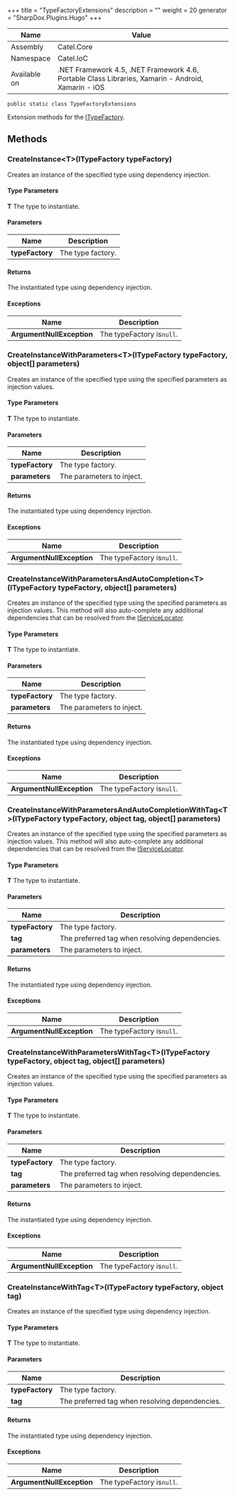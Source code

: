 

+++
title = "TypeFactoryExtensions" 
description = ""
weight = 20
generator = "SharpDox.Plugins.Hugo"
+++

Name|Value
---|---
Assembly|Catel.Core
Namespace|Catel.IoC
Available on|.NET Framework 4.5, .NET Framework 4.6, Portable Class Libraries, Xamarin - Android, Xamarin - iOS

```
public static class TypeFactoryExtensions
```

Extension methods for the [ITypeFactory](#).

## Methods

### CreateInstance&lt;T&gt;(ITypeFactory typeFactory)

Creates an instance of the specified type using dependency injection.

#### Type Parameters

**T**
The type to instantiate.

#### Parameters

Name|Description
---|---
**typeFactory**|The type factory.

#### Returns

The instantiated type using dependency injection.

#### Exceptions

Name|Description
---|---
**ArgumentNullException**|The typeFactory is`null`.

### CreateInstanceWithParameters&lt;T&gt;(ITypeFactory typeFactory, object[] parameters)

Creates an instance of the specified type using the specified parameters as injection values.

#### Type Parameters

**T**
The type to instantiate.

#### Parameters

Name|Description
---|---
**typeFactory**|The type factory.
**parameters**|The parameters to inject.

#### Returns

The instantiated type using dependency injection.

#### Exceptions

Name|Description
---|---
**ArgumentNullException**|The typeFactory is`null`.

### CreateInstanceWithParametersAndAutoCompletion&lt;T&gt;(ITypeFactory typeFactory, object[] parameters)

Creates an instance of the specified type using the specified parameters as injection values. This method will also auto-complete any additional dependencies that can be resolved from the [IServiceLocator](#).

#### Type Parameters

**T**
The type to instantiate.

#### Parameters

Name|Description
---|---
**typeFactory**|The type factory.
**parameters**|The parameters to inject.

#### Returns

The instantiated type using dependency injection.

#### Exceptions

Name|Description
---|---
**ArgumentNullException**|The typeFactory is`null`.

### CreateInstanceWithParametersAndAutoCompletionWithTag&lt;T&gt;(ITypeFactory typeFactory, object tag, object[] parameters)

Creates an instance of the specified type using the specified parameters as injection values. This method will also auto-complete any additional dependencies that can be resolved from the [IServiceLocator](#).

#### Type Parameters

**T**
The type to instantiate.

#### Parameters

Name|Description
---|---
**typeFactory**|The type factory.
**tag**|The preferred tag when resolving dependencies.
**parameters**|The parameters to inject.

#### Returns

The instantiated type using dependency injection.

#### Exceptions

Name|Description
---|---
**ArgumentNullException**|The typeFactory is`null`.

### CreateInstanceWithParametersWithTag&lt;T&gt;(ITypeFactory typeFactory, object tag, object[] parameters)

Creates an instance of the specified type using the specified parameters as injection values.

#### Type Parameters

**T**
The type to instantiate.

#### Parameters

Name|Description
---|---
**typeFactory**|The type factory.
**tag**|The preferred tag when resolving dependencies.
**parameters**|The parameters to inject.

#### Returns

The instantiated type using dependency injection.

#### Exceptions

Name|Description
---|---
**ArgumentNullException**|The typeFactory is`null`.

### CreateInstanceWithTag&lt;T&gt;(ITypeFactory typeFactory, object tag)

Creates an instance of the specified type using dependency injection.

#### Type Parameters

**T**
The type to instantiate.

#### Parameters

Name|Description
---|---
**typeFactory**|The type factory.
**tag**|The preferred tag when resolving dependencies.

#### Returns

The instantiated type using dependency injection.

#### Exceptions

Name|Description
---|---
**ArgumentNullException**|The typeFactory is`null`.


